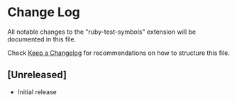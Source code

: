 # Change Log

All notable changes to the "ruby-test-symbols" extension will be documented in this file.

Check [Keep a Changelog](http://keepachangelog.com/) for recommendations on how to structure this file.

## [Unreleased]

- Initial release